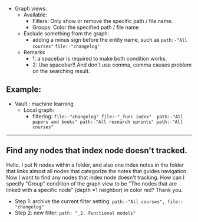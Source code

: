 - Graph views: 
	- Available:
		- Filters: Only show or remove the specific path / file name.
		- Groups: Color the specified path / file name
	- Exclude something from the graph: 
		- adding a minus sign before the entity name, such as `path:-"All courses"` `file:-"changelog"`
	- Remarks 
		- 1: a spacebar is required to make both condition works. 
		- 2: Use spacebar!! And don't use comma, comma causes problem on the searching result. 

## Example:
- Vault : machine learning
	- Local graph: 
		- filtering: `file:-"changelog" file:-"_func index"  path:-"All papers and books" path:-"All research sprints" path:-"All courses"`

---
## Find any nodes that index node doesn't tracked. 

Hello. I put N nodes within a folder, and also one index notes in the folder that links almost all nodes that categorize the notes that guides navigation. Now I want to find any nodes that index node doesn't tracking. How can I specify "Group" condition of the graph view to be "The nodes that are linked with a specific node" (depth =1 neighbor) in color red? Thank you.

- Step 1: archive the current filter setting: `path:-"All courses", file:-"changelog"`
- Step 2: new filter: `path: "_2. Functional models"`
